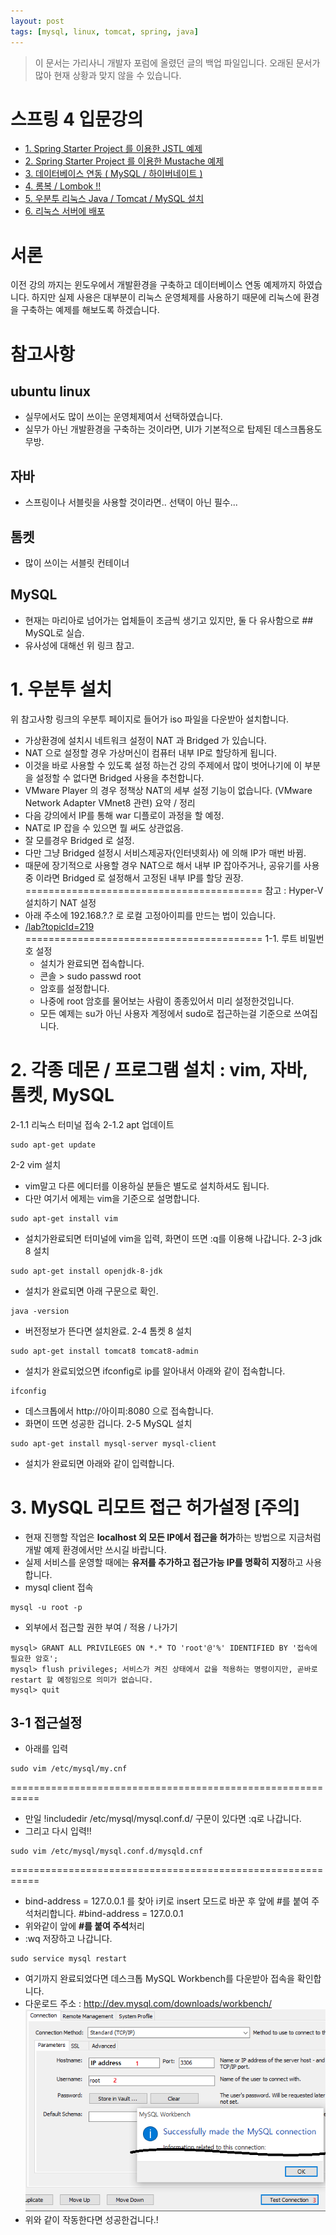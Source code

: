 ```yaml
---
layout: post
tags: [mysql, linux, tomcat, spring, java]
---
```


> 이 문서는 가리사니 개발자 포럼에 올렸던 글의 백업 파일입니다.
오래된 문서가 많아 현재 상황과 맞지 않을 수 있습니다.


# 스프링 4 입문강의
- [1. Spring Starter Project 를 이용한 JSTL 예제](/lab?topicId=212)
- [2. Spring Starter Project 를 이용한 Mustache 예제 ](/lab?topicId=213)
- [3. 데이터베이스 연동 ( MySQL / 하이버네이트 ) ](/lab?topicId=214)
- [4. 롬복 / Lombok !! ](/lab?topicId=215)
- [5. 우분투 리눅스 Java / Tomcat / MySQL 설치 ](/lab?topicId=216)
- [6. 리눅스 서버에 배포](/lab?topicId=217)

# 서론
이전 강의 까지는 윈도우에서 개발환경을 구축하고 데이터베이스 연동 예제까지 하였습니다. 하지만 실제 사용은 대부분이 리눅스 운영체제를 사용하기 때문에 리눅스에 환경을 구축하는 예제를 해보도록 하겠습니다.


# 참고사항
## ubuntu linux
- 실무에서도 많이 쓰이는 운영체제여서 선택하였습니다.
- 실무가 아닌 개발환경을 구축하는 것이라면, UI가 기본적으로 탑제된 데스크톱용도 무방.
## 자바
- 스프링이나 서블릿을 사용할 것이라면.. 선택이 아닌 필수...
## 톰켓
- 많이 쓰이는 서블릿 컨테이너
## MySQL
- 현재는 마리아로 넘어가는 업체들이 조금씩 생기고 있지만, 둘 다 유사함으로 ## MySQL로 실습.
- 유사성에 대해선 위 링크 참고.


# 1. 우분투 설치
위 참고사항 링크의 우분투 페이지로 들어가 iso 파일을 다운받아 설치합니다.
- 가상환경에 설치시 네트워크 설정이 NAT 과 Bridged 가 있습니다.
- NAT 으로 설정할 경우 가상머신이 컴퓨터 내부 IP로 할당하게 됩니다.
- 이것을 바로 사용할 수 있도록 설정 하는건 강의 주제에서 많이 벗어나기에 이 부분을 설정할 수 없다면 Bridged 사용을 추천합니다.
- VMware Player 의 경우 정책상 NAT의 세부 설정 기능이 없습니다. (VMware Network Adapter VMnet8 관련)
요약 / 정리
- 다음 강의에서 IP를 통해 war 디플로이 과정을 할 예정.
- NAT로 IP 잡을 수 있으면 뭘 써도 상관없음.
- 잘 모를경우 Bridged 로 설정.
- 다만 그냥 Bridged 설정시 서비스제공자(인터넷회사) 에 의해 IP가 매번 바뀜.
- 때문에 장기적으로 사용할 경우 NAT으로 해서 내부 IP 잡아주거나, 공유기를 사용 중 이라면 Bridged 로 설정해서 고정된 내부 IP를 할당 권장.
=========================================
참고 : Hyper-V 설치하기 NAT 설정
- 아래 주소에 192.168.?.? 로 로컬 고정아이피를 만드는 법이 있습니다.
- [/lab?topicId=219](/lab?topicId=219)
=========================================
  1-1. 루트 비밀번호 설정
  - 설치가 완료되면 접속합니다.
  - 콘솔 > sudo passwd root
  - 암호를 설정합니다.
  - 나중에 root 암호를 물어보는 사람이 종종있어서 미리 설정한것입니다.
  - 모든 예제는 su가 아닌 사용자 계정에서 sudo로 접근하는걸 기준으로 쓰여집니다.


# 2. 각종 데몬 / 프로그램 설치 : vim, 자바, 톰켓, MySQL
2-1.1 리눅스 터미널 접속
2-1.2 apt 업데이트
``` shell
sudo apt-get update
```
2-2 vim 설치
- vim말고 다른 에디터를 이용하실 분들은 별도로 설치하셔도 됩니다.
- 다만 여기서 에제는 vim을 기준으로 설명합니다.
``` shell
sudo apt-get install vim
```
- 설치가완료되면 터미널에 vim을 입력, 화면이 뜨면 :q를 이용해 나갑니다.
2-3 jdk 8 설치
``` shell
sudo apt-get install openjdk-8-jdk
```
- 설치가 완료되면 아래 구문으로 확인.
``` shell
java -version
```
- 버전정보가 뜬다면 설치완료.
2-4 톰켓 8 설치
``` shell
sudo apt-get install tomcat8 tomcat8-admin
```
- 설치가 완료되었으면 ifconfig로 ip를 알아내서 아래와 같이 접속합니다.
``` shell
ifconfig
```
- 데스크톱에서 http://아이피:8080 으로 접속합니다.
- 화면이 뜨면 성공한 겁니다.
2-5 MySQL 설치
``` shell
sudo apt-get install mysql-server mysql-client
```
- 설치가 완료되면 아래와 같이 입력합니다.


# 3. MySQL 리모트 접근 허가설정 [주의]
- 현재 진행할 작업은 **localhost 외 모든 IP에서 접근을 허가**하는 방법으로 지금처럼 개발 예제 환경에서만 쓰시길 바랍니다.
- 실제 서비스를 운영할 때에는 **유저를 추가하고 접근가능 IP를 명확히 지정**하고 사용합니다.
- mysql client 접속
``` shell
mysql -u root -p
```
- 외부에서 접근할 권한 부여 / 적용 / 나가기
``` shell
mysql> GRANT ALL PRIVILEGES ON *.* TO 'root'@'%' IDENTIFIED BY '접속에 필요한 암호';
mysql> flush privileges; 서비스가 켜진 상태에서 값을 적용하는 명령이지만, 곧바로 restart 할 예정임으로 의미가 없습니다.
mysql> quit
```
## 3-1 접근설정
- 아래를 입력
``` shell
sudo vim /etc/mysql/my.cnf
```
===========================================================
- 만일 !includedir /etc/mysql/mysql.conf.d/ 구문이 있다면 :q로 나갑니다.
- 그리고 다시 입력!!
``` shell
sudo vim /etc/mysql/mysql.conf.d/mysqld.cnf
```
===========================================================
- bind-address = 127.0.0.1 를 찾아 i키로 insert 모드로 바꾼 후 앞에 #를 붙여 주석처리합니다.
#bind-address = 127.0.0.1
- 위와같이 앞에 **#를 붙여 주석**처리
- :wq 저장하고 나갑니다.
``` shell
sudo service mysql restart
```
-  여기까지 완료되었다면 데스크톱 MySQL Workbench를 다운받아 접속을 확인합니다.
- 다운로드 주소 : http://dev.mysql.com/downloads/workbench/
![](/file/old/129.png)
- 위와 같이 작동한다면 성공한겁니다.!